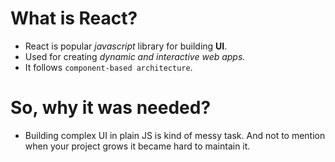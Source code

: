 # What is **React**?

- React is popular _javascript_ library for building **UI**.
- Used for creating _dynamic and interactive web apps._
- It follows `component-based architecture`.

# So, why it was needed?

- Building complex UI in plain JS is kind of messy task. And not to mention when your project grows it became hard to maintain it.
    